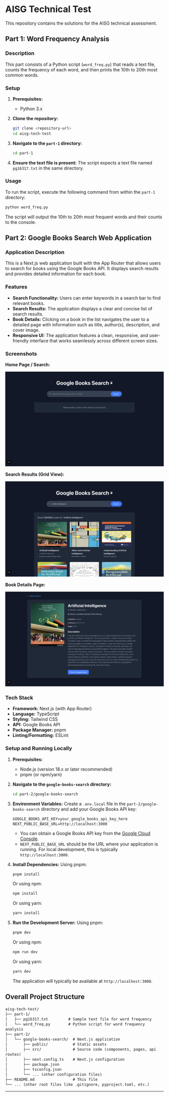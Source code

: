 # AISG Technical Test

This repository contains the solutions for the AISG technical assessment.

## Part 1: Word Frequency Analysis

### Description

This part consists of a Python script (`word_freq.py`) that reads a text file, counts the frequency of each word, and then prints the 10th to 20th most common words.

### Setup

1. **Prerequisites:**
   * Python 3.x

2. **Clone the repository:**

   ```bash
   git clone <repository-url>
   cd aisg-tech-test
   ```

3. **Navigate to the `part-1` directory:**

   ```bash
   cd part-1
   ```

4. **Ensure the text file is present:**
   The script expects a text file named `pg16317.txt` in the same directory.

### Usage

To run the script, execute the following command from within the `part-1` directory:

```bash
python word_freq.py
```

The script will output the 10th to 20th most frequent words and their counts to the console.

## Part 2: Google Books Search Web Application

### Application Description

This is a Next.js web application built with the App Router that allows users to search for books using the Google Books API. It displays search results and provides detailed information for each book.

### Features

* **Search Functionality:** Users can enter keywords in a search bar to find relevant books.
* **Search Results:** The application displays a clear and concise list of search results.
* **Book Details:** Clicking on a book in the list navigates the user to a detailed page with information such as title, author(s), description, and cover image.
* **Responsive UI:** The application features a clean, responsive, and user-friendly interface that works seamlessly across different screen sizes.

### Screenshots

**Home Page / Search:**

![Home Page](public/home.png)

**Search Results (Grid View):**

![Search Results Grid](public/grid.png)

**Book Details Page:**

![Book Details](public/details.png)

### Tech Stack

* **Framework:** Next.js (with App Router)
* **Language:** TypeScript
* **Styling:** Tailwind CSS
* **API:** Google Books API
* **Package Manager:** pnpm
* **Linting/Formatting:** ESLint

### Setup and Running Locally

1. **Prerequisites:**
   * Node.js (version 18.x or later recommended)
   * pnpm (or npm/yarn)

2. **Navigate to the `google-books-search` directory:**

   ```bash
   cd part-2/google-books-search
   ```

3. **Environment Variables:**
   Create a `.env.local` file in the `part-2/google-books-search` directory and add your Google Books API key:

   ```env
   GOOGLE_BOOKS_API_KEY=your_google_books_api_key_here
   NEXT_PUBLIC_BASE_URL=http://localhost:3000
   ```

   * You can obtain a Google Books API key from the [Google Cloud Console](https://console.cloud.google.com/apis/library/books.googleapis.com).
   * `NEXT_PUBLIC_BASE_URL` should be the URL where your application is running. For local development, this is typically `http://localhost:3000`.

4. **Install Dependencies:**
   Using pnpm:

   ```bash
   pnpm install
   ```

   Or using npm:

   ```bash
   npm install
   ```

   Or using yarn:

   ```bash
   yarn install
   ```

5. **Run the Development Server:**
   Using pnpm:

   ```bash
   pnpm dev
   ```

   Or using npm:

   ```bash
   npm run dev
   ```

   Or using yarn:

   ```bash
   yarn dev
   ```

   The application will typically be available at `http://localhost:3000`.

## Overall Project Structure

```text
aisg-tech-test/
├── part-1/
│   ├── pg16317.txt         # Sample text file for word frequency
│   └── word_freq.py        # Python script for word frequency analysis
├── part-2/
│   └── google-books-search/  # Next.js application
│       ├── public/           # Static assets
│       ├── src/              # Source code (components, pages, api routes)
│       ├── next.config.ts    # Next.js configuration
│       ├── package.json
│       ├── tsconfig.json
│       └── ... (other configuration files)
├── README.md                 # This file
└── ... (other root files like .gitignore, pyproject.toml, etc.)
```

---
